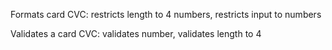 Formats card CVC: restricts length to 4 numbers, restricts input to numbers

Validates a card CVC: validates number, validates length to 4